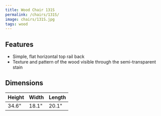```yaml
---
title: Wood Chair 131S
permalink: /chairs/131S/
image: chairs/131S.jpg
tags: wood
---
```

## Features

- Simple, flat horizontal top rail back
- Texture and pattern of the wood visible through the semi-transparent stain

## Dimensions

Height | Width | Length
-------|-------|-------
34.6"  | 18.1" | 20.1"